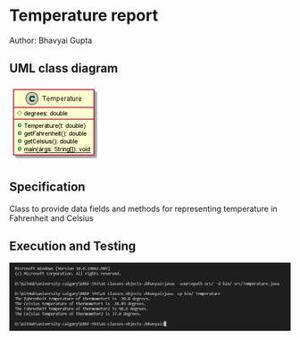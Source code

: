 # Temperature report
Author: Bhavyai Gupta


## UML class diagram

![UML Temperature Diagram](Temperature_UML.png)


## Specification

Class to provide data fields and methods for representing temperature in Fahrenheit and Celsius


## Execution and Testing

![Temperature Execution](Snip_Temperature_Run.png)
